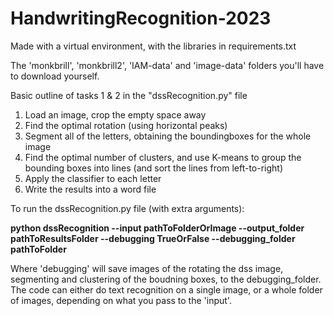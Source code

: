 # HandwritingRecognition-2023

Made with a virtual environment, with the libraries in requirements.txt

The 'monkbrill', 'monkbrill2', 'IAM-data' and 'image-data' folders you'll have to download yourself.
 



Basic outline of tasks 1 & 2 in the "dssRecognition.py" file

1. Load an image, crop the empty space away
2. Find the optimal rotation (using horizontal peaks)
3. Segment all of the letters, obtaining the boundingboxes for the whole image
4. Find the optimal number of clusters, and use K-means to group the bounding boxes into lines (and sort the lines from left-to-right)
5. Apply the classifier to each letter
6. Write the results into a word file

To run the dssRecognition.py file (with extra arguments):

**python dssRecognition --input pathToFolderOrImage --output_folder pathToResultsFolder --debugging TrueOrFalse --debugging_folder pathToFolder**

Where 'debugging' will save images of the rotating the dss image, segmenting and clustering of the boudning boxes, to the debugging_folder. The code can either do text recognition on a single image, or a whole folder of images, depending on what you pass to the 'input'.

